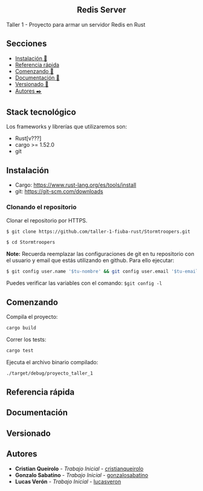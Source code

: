 <article align="center"><h1>Redis Server</h1></article>
Taller 1 - Proyecto para armar un servidor Redis en Rust

## Secciones
 - [Instalación 🔧](#instalación)
 - [Referencia rápida](#referencia-rápida)
 - [Comenzando 🚀](#comenzando)
 - [Documentación 📖](#documentación)
 - [Versionado 📌](#versionado)
 - [Autores ✒️](#autores)

## Stack tecnológico 
Los frameworks y librerías que utilizaremos son:
 - Rust[v???]
 - cargo >= 1.52.0
 - git

## Instalación 
 - Cargo: https://www.rust-lang.org/es/tools/install
 - git: https://git-scm.com/downloads

### Clonando el repositorio  

Clonar el repositorio por HTTPS.

```bash
$ git clone https://github.com/taller-1-fiuba-rust/Stormtroopers.git
```

```bash
$ cd Stormtroopers
```

**Note:** Recuerda reemplazar las configuraciones de git en tu repositorio con el usuario y email que estás utilizando en github. Para ello ejecutar:
```bash
$ git config user.name '$tu-nombre' && git config user.email '$tu-email'
```
Puedes verificar las variables con el comando: `$git config -l`

## Comenzando

Compila el proyecto:
```bash
cargo build
```
Correr los tests:
```bash
cargo test
```
Ejecuta el archivo binario compilado:
```bash
./target/debug/proyecto_taller_1
```

## Referencia rápida

## Documentación

## Versionado

## Autores
* **Cristian Queirolo** - *Trabajo Inicial* - [cristianqueirolo](https://github.com/cqueirolo)
* **Gonzalo Sabatino** - *Trabajo Inicial* - [gonzalosabatino](https://github.com/gsabatino9)
* **Lucas Verón** - *Trabajo Inicial* - [lucasveron](https://github.com/lucasveron)
